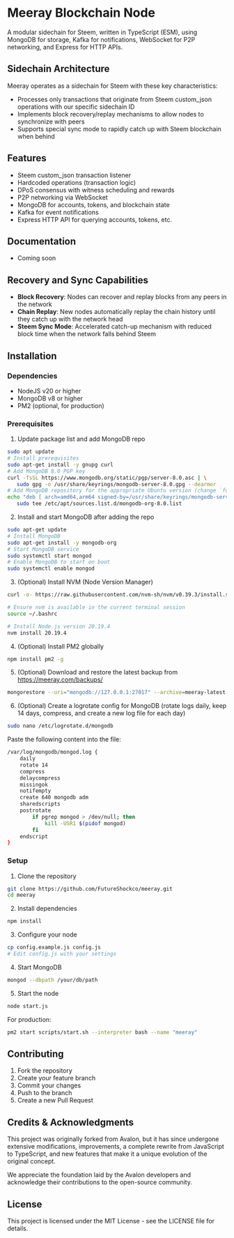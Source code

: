# Meeray Blockchain Node

A modular sidechain for Steem, written in TypeScript (ESM), using MongoDB for storage, Kafka for notifications, WebSocket for P2P networking, and Express for HTTP APIs.

## Sidechain Architecture

Meeray operates as a sidechain for Steem with these key characteristics:
- Processes only transactions that originate from Steem custom_json operations with our specific sidechain ID
- Implements block recovery/replay mechanisms to allow nodes to synchronize with peers
- Supports special sync mode to rapidly catch up with Steem blockchain when behind

## Features
- Steem custom_json transaction listener
- Hardcoded operations (transaction logic)
- DPoS consensus with witness scheduling and rewards
- P2P networking via WebSocket
- MongoDB for accounts, tokens, and blockchain state
- Kafka for event notifications
- Express HTTP API for querying accounts, tokens, etc.

## Documentation
- Coming soon

## Recovery and Sync Capabilities
- **Block Recovery**: Nodes can recover and replay blocks from any peers in the network
- **Chain Replay**: New nodes automatically replay the chain history until they catch up with the network head
- **Steem Sync Mode**: Accelerated catch-up mechanism with reduced block time when the network falls behind Steem


## Installation

### Dependencies
- NodeJS v20 or higher
- MongoDB v8 or higher
- PM2 (optional, for production)

### Prerequisites

1. Update package list and add MongoDB repo
```bash
sudo apt update
# Install prerequisites
sudo apt-get install -y gnupg curl
# Add MongoDB 8.0 PGP key
curl -fsSL https://www.mongodb.org/static/pgp/server-8.0.asc | \
   sudo gpg -o /usr/share/keyrings/mongodb-server-8.0.gpg --dearmor
# Add MongoDB repository for the appropriate Ubuntu version (change `focal` if needed)
echo "deb [ arch=amd64,arm64 signed-by=/usr/share/keyrings/mongodb-server-8.0.gpg ] https://repo.mongodb.org/apt/ubuntu focal/mongodb-org/8.0 multiverse" | \
   sudo tee /etc/apt/sources.list.d/mongodb-org-8.0.list
```

2. Install and start MongoDB after adding the repo
```bash
sudo apt-get update
# Install MongoDB
sudo apt-get install -y mongodb-org
# Start MongoDB service
sudo systemctl start mongod
# Enable MongoDB to start on boot
sudo systemctl enable mongod
```

3. (Optional) Install NVM (Node Version Manager) 
```bash
curl -o- https://raw.githubusercontent.com/nvm-sh/nvm/v0.39.3/install.sh | bash

# Ensure nvm is available in the current terminal session
source ~/.bashrc

# Install Node.js version 20.19.4
nvm install 20.19.4
```

4. (Optional) Install PM2 globally
```bash
npm install pm2 -g
```

5. (Optional) Download and restore the latest backup from https://meeray.com/backups/
```bash
mongorestore --uri="mongodb://127.0.0.1:27017" --archive=meeray-latest.gz --gzip
```

6. (Optional) Create a logrotate config for MongoDB (rotate logs daily, keep 14 days, compress, and create a new log file for each day)
```bash
sudo nano /etc/logrotate.d/mongodb
```
Paste the following content into the file:
```bash
/var/log/mongodb/mongod.log {
    daily
    rotate 14
    compress
    delaycompress
    missingok
    notifempty
    create 640 mongodb adm
    sharedscripts
    postrotate
        if pgrep mongod > /dev/null; then
            kill -USR1 $(pidof mongod)
        fi
    endscript
}

```

### Setup
1. Clone the repository
```bash
git clone https://github.com/FutureShockco/meeray.git
cd meeray
```

2. Install dependencies
```bash
npm install
```

3. Configure your node
```bash
cp config.example.js config.js
# Edit config.js with your settings
```

4. Start MongoDB
```bash
mongod --dbpath /your/db/path
```

5. Start the node
```bash
node start.js
```

For production:
```bash
pm2 start scripts/start.sh --interpreter bash --name "meeray"
```

## Contributing

1. Fork the repository
2. Create your feature branch
3. Commit your changes
4. Push to the branch
5. Create a new Pull Request

## Credits & Acknowledgments

This project was originally forked from Avalon, but it has since undergone extensive modifications, improvements, a complete rewrite from JavaScript to TypeScript, and new features that make it a unique evolution of the original concept.

We appreciate the foundation laid by the Avalon developers and acknowledge their contributions to the open-source community.

## License

This project is licensed under the MIT License - see the LICENSE file for details.